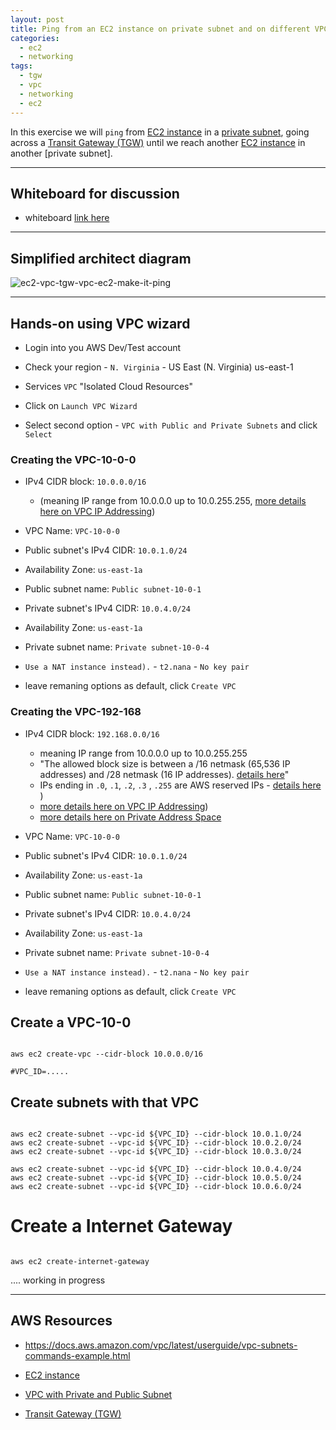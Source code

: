 ```yaml
---
layout: post
title: Ping from an EC2 instance on private subnet and on different VPC via TGW
categories:
  - ec2
  - networking
tags:
  - tgw
  - vpc
  - networking
  - ec2
---
```


In this exercise we will `ping` from [EC2 instance](https://aws.amazon.com/ec2/) in a [private subnet](https://docs.aws.amazon.com/vpc/latest/userguide/VPC_Scenario2.html), going across a [Transit Gateway (TGW)](https://aws.amazon.com/transit-gateway/) until we reach another [EC2 instance](https://aws.amazon.com/ec2/) in another [private subnet].

---

## Whiteboard for discussion

- whiteboard [link here](https://awwapp.com/b/u6hxhr9cvgwgw/)

---

## Simplified architect diagram

![ec2-vpc-tgw-vpc-ec2-make-it-ping](/assets/images/ec2-vpc-tgw-vpc-ec2-make-it-ping.png)

---

## Hands-on using VPC wizard

- Login into you AWS Dev/Test account

- Check your region - `N. Virginia` - US East (N. Virginia) us-east-1

- Services `VPC` "Isolated Cloud Resources"

- Click on `Launch VPC Wizard`

- Select second option - `VPC with Public and Private Subnets` and click `Select`

### Creating the VPC-10-0-0

- IPv4 CIDR block: `10.0.0.0/16`
   + (meaning IP range from 10.0.0.0 up to 10.0.255.255, [more details here on VPC IP Addressing](https://docs.aws.amazon.com/vpc/latest/userguide/vpc-ip-addressing.html))

- VPC Name: `VPC-10-0-0`

- Public subnet's IPv4 CIDR: `10.0.1.0/24`

- Availability Zone: `us-east-1a`

- Public subnet name: `Public subnet-10-0-1`

- Private subnet's IPv4 CIDR: `10.0.4.0/24`

- Availability Zone: `us-east-1a`

- Private subnet name: `Private subnet-10-0-4`

- `Use a NAT instance instead).` - `t2.nana` - `No key pair`

- leave remaning options as default, click `Create VPC`


### Creating the VPC-192-168

- IPv4 CIDR block: `192.168.0.0/16`
   + meaning IP range from 10.0.0.0 up to 10.0.255.255
   + "The allowed block size is between a /16 netmask (65,536 IP addresses) and /28 netmask (16 IP addresses). [details here](https://docs.aws.amazon.com/vpc/latest/userguide/VPC_Subnets.html#VPC_Sizing)"
   + IPs ending in `.0`, `.1`, `.2`, `.3` , `.255` are AWS reserved IPs - [details here](https://docs.aws.amazon.com/vpc/latest/userguide/VPC_Subnets.html) )
   + [more details here on VPC IP Addressing](https://docs.aws.amazon.com/vpc/latest/userguide/vpc-ip-addressing.html))
   + [more details here on Private Address Space](https://tools.ietf.org/html/rfc1918#section-3)

- VPC Name: `VPC-10-0-0`

- Public subnet's IPv4 CIDR: `10.0.1.0/24`

- Availability Zone: `us-east-1a`

- Public subnet name: `Public subnet-10-0-1`

- Private subnet's IPv4 CIDR: `10.0.4.0/24`

- Availability Zone: `us-east-1a`

- Private subnet name: `Private subnet-10-0-4`

- `Use a NAT instance instead).` - `t2.nana` - `No key pair`

- leave remaning options as default, click `Create VPC`













## Create a VPC-10-0

```shell

aws ec2 create-vpc --cidr-block 10.0.0.0/16

#VPC_ID=.....
```

## Create subnets with that VPC

```shell

aws ec2 create-subnet --vpc-id ${VPC_ID} --cidr-block 10.0.1.0/24
aws ec2 create-subnet --vpc-id ${VPC_ID} --cidr-block 10.0.2.0/24
aws ec2 create-subnet --vpc-id ${VPC_ID} --cidr-block 10.0.3.0/24

aws ec2 create-subnet --vpc-id ${VPC_ID} --cidr-block 10.0.4.0/24
aws ec2 create-subnet --vpc-id ${VPC_ID} --cidr-block 10.0.5.0/24
aws ec2 create-subnet --vpc-id ${VPC_ID} --cidr-block 10.0.6.0/24
```


# Create a Internet Gateway

```shell

aws ec2 create-internet-gateway

```

.... working in progress




---

## AWS Resources

- <https://docs.aws.amazon.com/vpc/latest/userguide/vpc-subnets-commands-example.html>

- [EC2 instance](https://aws.amazon.com/ec2/)
- [VPC with Private and Public Subnet](https://docs.aws.amazon.com/vpc/latest/userguide/VPC_Scenario2.html)
- [Transit Gateway (TGW)](https://aws.amazon.com/transit-gateway/)


